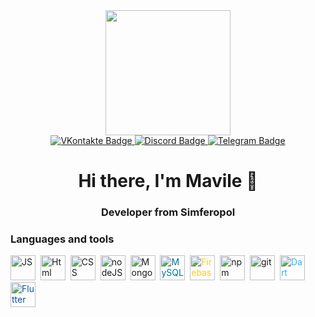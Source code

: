 
<div id="header" align="center">
  <img src="https://media.giphy.com/media/v1.Y2lkPTc5MGI3NjExNjhzMnRxMGhrcnNoN2IxeHl5YmY1c2dhbXpwampndWU3azBrc3lmcSZlcD12MV9pbnRlcm5hbF9naWZfYnlfaWQmY3Q9cw/paTz7UZbPfTZFRYnnB/giphy.gif" width="200"/>
</div>
<div id="badges" align="center">
  <a href="https://vk.com/mrs.lightwood">
    <img src="https://img.shields.io/badge/VK-blue?style=for-the-badge&logo=vk&logoColor=white" alt="VKontakte Badge"/>
  </a>
  <a href="https://discord.com/mavi_bekirova">
    <img src="https://img.shields.io/badge/Discord-purple?style=for-the-badge&logo=discord&logoColor=white" alt="Discord Badge"/>
  </a>
  <a href="https://t.me/mavile_hanum">
    <img src="https://img.shields.io/badge/Telegram-blue?style=for-the-badge&logo=telegram&logoColor=white" alt="Telegram Badge"/>
  </a>
</div>
<div id="header" align="center">
  <h1> Hi there, I'm Mavile 👋</h1>
  <h3>Developer from Simferopol</h3>
</div>

<div>
  <h3> Languages and tools</h3>
  <img src="https://cdn.jsdelivr.net/gh/devicons/devicon/icons/javascript/javascript-original.svg"
    title="JS" width="40" style="display: inline-block;">&nbsp;
  <img src="https://cdn.jsdelivr.net/gh/devicons/devicon/icons/html5/html5-original.svg"
    title="Html" width="40" style="display: inline-block;">&nbsp;
  <img src="https://cdn.jsdelivr.net/gh/devicons/devicon/icons/css3/css3-original.svg"
    title="CSS" width="40" style="display: inline-block;">&nbsp;
  <img src="https://cdn.jsdelivr.net/gh/devicons/devicon/icons/nodejs/nodejs-original.svg"
    title="nodeJS" width="40" style="display: inline-block;">&nbsp;
  <img src="https://cdn.jsdelivr.net/gh/devicons/devicon/icons/mongodb/mongodb-plain-wordmark.svg"
    title="MongoDB" width="40" style="display: inline-block;">&nbsp;
  <img src="https://cdn.jsdelivr.net/gh/devicons/devicon/icons/mysql/mysql-original-wordmark.svg"
    title="MySQL" width="40" style="display: inline-block; color: #00758F;">&nbsp;
  <img src="https://cdn.jsdelivr.net/gh/devicons/devicon/icons/firebase/firebase-plain-wordmark.svg"
    title="Firebase" width="40" style="display: inline-block; color: #FFCA28;">&nbsp;
  <img src="https://cdn.jsdelivr.net/gh/devicons/devicon/icons/npm/npm-original-wordmark.svg"
    title="npm" width="40" style="display: inline-block;">&nbsp;
  <img src="https://cdn.jsdelivr.net/gh/devicons/devicon/icons/git/git-plain.svg"
    title="git" width="40" style="display: inline-block;">&nbsp;
  <img src="https://cdn.jsdelivr.net/gh/devicons/devicon/icons/dart/dart-original.svg"
    title="Dart" width="40" style="display: inline-block; color: #2BB7F6;">&nbsp;
  <img src="https://cdn.jsdelivr.net/gh/devicons/devicon/icons/flutter/flutter-original.svg"
    title="Flutter" width="40" style="display: inline-block; color: #02569B;">&nbsp;
</div>


<div id="stat" align="center">
    <img src="https://github-profile-summary-cards.vercel.app/api/cards/profile-details?username=BekirovaMavile&theme=github_dark" alt=""/>
    <img src="https://github-profile-summary-cards.vercel.app/api/cards/most-commit-language?username=BekirovaMavile&theme=github_dark" alt=""/>
     <img src="https://github-profile-summary-cards.vercel.app/api/cards/stats?username=BekirovaMavile&theme=github_dark" alt=""/>
</div>
